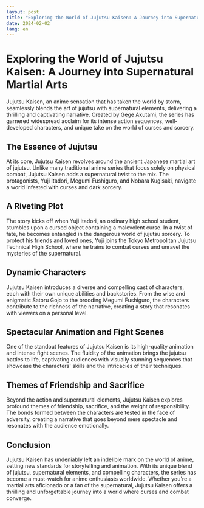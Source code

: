 ```yaml
---
layout: post
title: "Exploring the World of Jujutsu Kaisen: A Journey into Supernatural Martial Arts"
date: 2024-02-02
lang: en
---
```


# Exploring the World of Jujutsu Kaisen: A Journey into Supernatural Martial Arts

Jujutsu Kaisen, an anime sensation that has taken the world by storm, seamlessly blends the art of jujutsu with supernatural elements, delivering a thrilling and captivating narrative. Created by Gege Akutami, the series has garnered widespread acclaim for its intense action sequences, well-developed characters, and unique take on the world of curses and sorcery.

## The Essence of Jujutsu

At its core, Jujutsu Kaisen revolves around the ancient Japanese martial art of jujutsu. Unlike many traditional anime series that focus solely on physical combat, Jujutsu Kaisen adds a supernatural twist to the mix. The protagonists, Yuji Itadori, Megumi Fushiguro, and Nobara Kugisaki, navigate a world infested with curses and dark sorcery.

## A Riveting Plot

The story kicks off when Yuji Itadori, an ordinary high school student, stumbles upon a cursed object containing a malevolent curse. In a twist of fate, he becomes entangled in the dangerous world of jujutsu sorcery. To protect his friends and loved ones, Yuji joins the Tokyo Metropolitan Jujutsu Technical High School, where he trains to combat curses and unravel the mysteries of the supernatural.

## Dynamic Characters

Jujutsu Kaisen introduces a diverse and compelling cast of characters, each with their own unique abilities and backstories. From the wise and enigmatic Satoru Gojo to the brooding Megumi Fushiguro, the characters contribute to the richness of the narrative, creating a story that resonates with viewers on a personal level.

## Spectacular Animation and Fight Scenes

One of the standout features of Jujutsu Kaisen is its high-quality animation and intense fight scenes. The fluidity of the animation brings the jujutsu battles to life, captivating audiences with visually stunning sequences that showcase the characters' skills and the intricacies of their techniques.

## Themes of Friendship and Sacrifice

Beyond the action and supernatural elements, Jujutsu Kaisen explores profound themes of friendship, sacrifice, and the weight of responsibility. The bonds formed between the characters are tested in the face of adversity, creating a narrative that goes beyond mere spectacle and resonates with the audience emotionally.

## Conclusion

Jujutsu Kaisen has undeniably left an indelible mark on the world of anime, setting new standards for storytelling and animation. With its unique blend of jujutsu, supernatural elements, and compelling characters, the series has become a must-watch for anime enthusiasts worldwide. Whether you're a martial arts aficionado or a fan of the supernatural, Jujutsu Kaisen offers a thrilling and unforgettable journey into a world where curses and combat converge.


